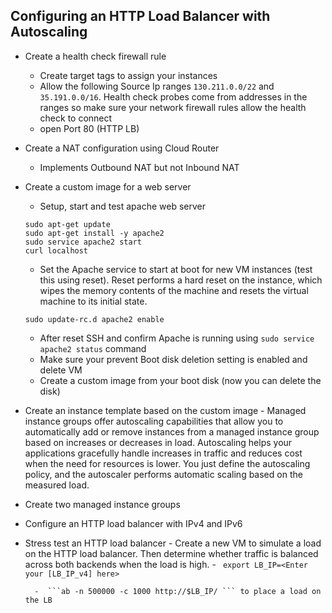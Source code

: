 ## Configuring an HTTP Load Balancer with Autoscaling

- Create a health check firewall rule
    - Create target tags to assign your instances
    - Allow the following Source Ip ranges ```130.211.0.0/22``` and ```35.191.0.0/16```. Health check probes come from addresses in the ranges so make sure your network firewall rules allow the health check to connect
    - open Port 80 (HTTP LB)
- Create a NAT configuration using Cloud Router
    - Implements Outbound NAT but not Inbound NAT 
- Create a custom image for a web server
    - Setup, start and test apache web server
    ```
    sudo apt-get update
    sudo apt-get install -y apache2
    sudo service apache2 start
    curl localhost 
    ```
    - Set the Apache service to start at boot for new VM instances (test this using reset). Reset performs a hard reset on the instance, which wipes the memory contents of the machine and resets the virtual machine to its initial state.
    ```
    sudo update-rc.d apache2 enable
    ```
    - After reset SSH and confirm Apache is running using ```sudo service apache2 status``` command
    - Make sure your prevent Boot disk deletion setting is enabled and delete VM
    - Create a custom image from your boot disk (now you can delete the disk)
 
- Create an instance template based on the custom image
        - Managed instance groups offer autoscaling capabilities that allow you to automatically add or remove instances from a managed instance group based on increases or decreases in load. Autoscaling helps your applications gracefully handle increases in traffic and reduces cost when the need for resources is lower. You just define the autoscaling policy, and the autoscaler performs automatic scaling based on the measured load.
     
- Create two managed instance groups
- Configure an HTTP load balancer with IPv4 and IPv6
- Stress test an HTTP load balancer
        - Create a new VM to simulate a load on the HTTP load balancer. Then determine whether traffic is balanced across both backends when the load is high.
        -  ``` export LB_IP=<Enter your [LB_IP_v4] here>```
        
        -  ```ab -n 500000 -c 1000 http://$LB_IP/ ``` to place a load on the LB
